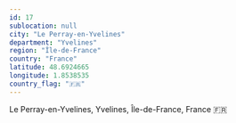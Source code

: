 ```yaml
---
id: 17
sublocation: null
city: "Le Perray-en-Yvelines"
department: "Yvelines"
region: "Île-de-France"
country: "France"
latitude: 48.6924665
longitude: 1.8538535
country_flag: "🇫🇷"
---
```

Le Perray-en-Yvelines, Yvelines, Île-de-France, France 🇫🇷